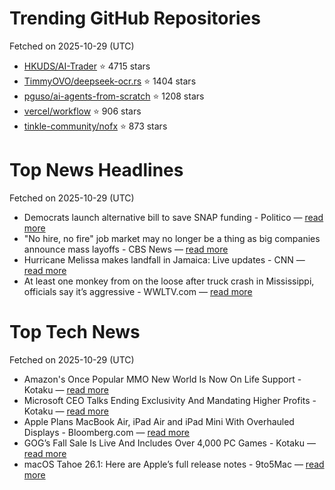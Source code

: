 # Trending GitHub Repositories
Fetched on 2025-10-29 (UTC)

- [HKUDS/AI-Trader](https://github.com/HKUDS/AI-Trader) ⭐ 4715 stars
- [TimmyOVO/deepseek-ocr.rs](https://github.com/TimmyOVO/deepseek-ocr.rs) ⭐ 1404 stars
- [pguso/ai-agents-from-scratch](https://github.com/pguso/ai-agents-from-scratch) ⭐ 1208 stars
- [vercel/workflow](https://github.com/vercel/workflow) ⭐ 906 stars
- [tinkle-community/nofx](https://github.com/tinkle-community/nofx) ⭐ 873 stars

# Top News Headlines
Fetched on 2025-10-29 (UTC)
- Democrats launch alternative bill to save SNAP funding - Politico — [read more](https://www.politico.com/live-updates/2025/10/28/congress/lujan-hawley-snap-food-aid-bill-shutdown-00626416)
- "No hire, no fire" job market may no longer be a thing as big companies announce mass layoffs - CBS News — [read more](https://www.cbsnews.com/news/amazon-ups-layoffs-labor-market-jobs-economy/)
- Hurricane Melissa makes landfall in Jamaica: Live updates - CNN — [read more](https://www.cnn.com/weather/live-news/hurricane-melissa-jamaica-landfall-tuesday-climate)
- At least one monkey from on the loose after truck crash in Mississippi, officials say it’s aggressive - WWLTV.com — [read more](https://www.wwltv.com/article/news/local/truck-carrying-monkeys-from-tulane-crashes-on-i-59/289-a4dfa6d3-3f94-4039-b2d5-942accc14994)

# Top Tech News
Fetched on 2025-10-29 (UTC)
- Amazon's Once Popular MMO New World Is Now On Life Support - Kotaku — [read more](https://kotaku.com/new-world-amazon-mmo-shutting-down-servers-2026-layoffs-new-content-2000639761)
- Microsoft CEO Talks Ending Exclusivity And Mandating Higher Profits - Kotaku — [read more](https://kotaku.com/microsoft-satya-nadella-xbox-halo-profit-margins-2000639721)
- Apple Plans MacBook Air, iPad Air and iPad Mini With Overhauled Displays - Bloomberg.com — [read more](https://www.bloomberg.com/news/articles/2025-10-28/apple-plans-oled-for-ipad-mini-ipad-air-macbook-air-mini-water-resistance)
- GOG’s Fall Sale Is Live And Includes Over 4,000 PC Games - Kotaku — [read more](https://kotaku.com/gogs-fall-autumn-sale-2025-best-biggest-deals-pc-games-classics-2000639704)
- macOS Tahoe 26.1: Here are Apple’s full release notes - 9to5Mac — [read more](https://9to5mac.com/2025/10/28/macos-tahoe-26-1-here-are-apples-full-release-notes/)
